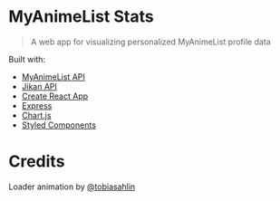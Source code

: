 # MyAnimeList Stats

> A web app for visualizing personalized MyAnimeList profile data

Built with:

- [MyAnimeList API](https://myanimelist.net/apiconfig/references/api/v2)
- [Jikan API](https://docs.api.jikan.moe/)
- [Create React App](https://github.com/facebook/create-react-app)
- [Express](https://expressjs.com/)
- [Chart.js](https://chartjs.org/)
- [Styled Components](https://www.styled-components.com/)

# Credits

Loader animation by [@tobiasahlin](https://tobiasahlin.com/spinkit/)
